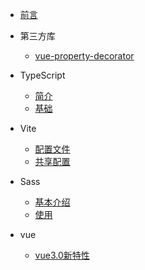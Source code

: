 
* [前言](/README.md)

* 第三方库
	* [vue-property-decorator](./docs/tool/decorator.md)
* TypeScript
	* [简介](./docs/ts/简介.md)
	* [基础](./docs/ts/基础.md)
* Vite
	* [配置文件](./docs/vite/配置文件.md)
	* [共享配置](./docs/vite/共享配置.md)
* Sass
	* [基本介绍](./docs/sass/基本介绍.md)
	* [使用](./docs/sass/使用.md)
* vue
	* [vue3.0新特性](./docs/vue.md)

	
  


